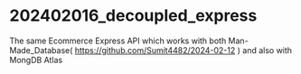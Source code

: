 # 202402016_decoupled_express
The same Ecommerce Express API which works with both Man-Made_Database( https://github.com/Sumit4482/2024-02-12 ) and also with MongDB Atlas
